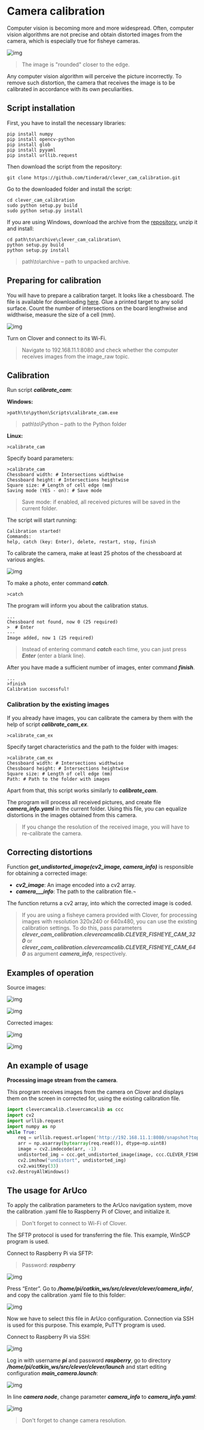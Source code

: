 # Camera calibration

Computer vision is becoming more and more widespread. Often, computer vision algorithms are not precise and obtain distorted images from the camera, which is especially true for fisheye cameras.

![img](../assets/img1.jpg)

> The image is "rounded" closer to the edge.

Any computer vision algorithm will perceive the picture incorrectly. To remove such distortion, the camera that receives the image is to be calibrated in accordance with its own peculiarities.

## Script installation

First, you have to install the necessary libraries:

```
pip install numpy
pip install opencv-python
pip install glob
pip install pyyaml
pip install urllib.request
```

Then download the script from the repository:

```(bash)
git clone https://github.com/tinderad/clever_cam_calibration.git
```

Go to the downloaded folder and install the script:

```(bash)
cd clever_cam_calibration
sudo python setup.py build
sudo python setup.py install
```

If you are using Windows, download the archive from the [repository](https://github.com/tinderad/clever_cam_calibration/archive/master.zip), unzip it and install:

```(bash)
cd path\to\archive\clever_cam_calibration\
python setup.py build
python setup.py install
```

> path\to\archive – path to unpacked archive.

## Preparing for calibration

You will have to prepare a calibration target. It looks like a chessboard. The file is available for downloading [here](https://www.oreilly.com/library/view/learning-opencv-3/9781491937983/assets/lcv3_ac01.png).
Glue a printed target to any solid surface. Count the number of intersections on the board lengthwise and widthwise, measure the size of a cell (mm).

![img](../assets/chessboard.jpg)

Turn on Clover and connect to its Wi-Fi.

> Navigate to 192.168.11.1:8080 and check whether the computer receives images from the image_raw topic.

## Calibration

Run script **_calibrate_cam_**:

**Windows:**

 ```(bash)
>path\to\python\Scripts\calibrate_cam.exe
```

> path\to\Python – path to the Python folder

**Linux:**

```(bash)
>calibrate_cam
```

Specify board parameters:

```(bash)
>calibrate_cam
Chessboard width: # Intersections widthwise
Chessboard height: # Intersections heightwise
Square size: # Length of cell edge (mm)
Saving mode (YES - on): # Save mode
```

> Save mode: if enabled, all received pictures will be saved in the current folder.

The script will start running:

```
Calibration started!
Commands:
help, catch (key: Enter), delete, restart, stop, finish
```

To calibrate the camera, make at least 25 photos of the chessboard at various angles.

![img](../assets/calibration.jpg)

To make a photo, enter command **_catch_**.

```(bash)
>catch
```

The program will inform you about the calibration status.

```(bash)
...
Chessboard not found, now 0 (25 required)
>  # Enter
---
Image added, now 1 (25 required)
```

> Instead of entering command **_catch_** each time, you can just press **_Enter_** (enter a blank line).

After you have made a sufficient number of images, enter command **_finish_**.

```(bash)
...
>finish
Calibration successful!
```

### Calibration by the existing images

If you already have images, you can calibrate the camera by them with the help of script **_calibrate_cam_ex_**.

```(bash)
>calibrate_cam_ex
```

Specify target characteristics and the path to the folder with images:

```(bash)
>calibrate_cam_ex
Chessboard width: # Intersections widthwise
Chessboard height: # Intersections heightwise
Square size: # Length of cell edge (mm)
Path: # Path to the folder with images
```

Apart from that, this script works similarly to **_calibrate_cam_**.

The program will process all received pictures, and create file **_camera_info_****_._****_yaml_** in the current folder. Using this file, you can equalize distortions in the images obtained from this camera.

> If you change the resolution of the received image, you will have to re-calibrate the camera.

## Correcting distortions

Function **_get_undistorted_image(cv2_image, camera_info)_** is responsible for obtaining a corrected image:

* **_cv2_image_**: An image encoded into a cv2 array.
* **_camera_****___****_info_**: The path to the calibration file.¬

The function returns a cv2 array, into which the corrected image is coded.

> If you are using a fisheye camera provided with Clover, for processing images with resolution 320x240 or 640x480, you can use the existing calibration settings. To do this, pass parameters **_clever_cam_calibration.clevercamcalib.CLEVER_FISHEYE_CAM_320_** or **_clever_cam_calibration.clevercamcalib.CLEVER_FISHEYE_CAM_640_** as argument **_camera_info_**, respectively.

## Examples of operation

Source images:

![img](../assets/img1.jpg)

![img](../assets/img2.jpg)

Corrected images:

![img](../assets/calibresult.jpg)

![img](../assets/calibresult1.jpg)

## An example of usage

**Processing image stream from the camera**.

This program receives images from the camera on Clover and displays them on the screen in corrected for, using the existing calibration file.

```python
import clevercamcalib.clevercamcalib as ccc
import cv2
import urllib.request
import numpy as np
while True:
	req = urllib.request.urlopen('http://192.168.11.1:8080/snapshot?topic=/main_camera/image_raw')
    arr = np.asarray(bytearray(req.read()), dtype=np.uint8)
    image = cv2.imdecode(arr, -1)
    undistorted_img = ccc.get_undistorted_image(image, ccc.CLEVER_FISHEYE_CAM_640)
    cv2.imshow("undistort", undistorted_img)
    cv2.waitKey(33)
cv2.destroyAllWindows()
```

## The usage for ArUco

To apply the calibration parameters to the ArUco navigation system, move the calibration .yaml file to Raspberry Pi of Clover, and initialize it.

> Don't forget to connect to Wi-Fi of Clover.

The SFTP protocol is used for transferring the file. This example, WinSCP program is used.

Connect to Raspberry Pi via SFTP:

> Password: _**raspberry**_

![img](../assets/wcp1.png)

Press “Enter”. Go to _**/home/pi/catkin_ws/src/clever/clever/camera_info/**_, and copy the calibration .yaml file to this folder:

![img](../assets/wcp2.jpg)

Now we have to select this file in ArUco configuration. Connection via SSH is used for this purpose. This example, PuTTY program is used.

Connect to Raspberry Pi via SSH:

![img](../assets/pty1.jpg)

Log in with username _**pi**_ and password _**raspberry**_, go to directory _**/home/pi/catkin_ws/src/clever/clever/launch**_ and start editing configuration _**main_camera.launch**_:

![img](../assets/pty2.jpg)

In line _**camera node**_, change parameter _**camera_info**_ to _**camera_info.yaml**_:

![img](../assets/pty3.jpg)

> Don't forget to change camera resolution.
